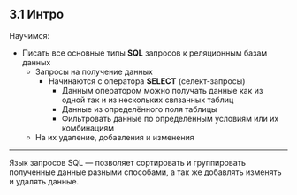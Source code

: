 ## 3.1 Интро

Научимся:

- Писать все основные типы **SQL** запросов к реляционным базам данных
  - Запросы на получение данных 
    - Начинаются с оператора **SELECT** (селект-запросы)
      - Данным оператором можно получать данные как из одной так и из нескольких связанных таблиц
      - Данные из определённого поля таблицы 
      - Фильтровать данные по определённым условиям или их комбинациям
  - На их удаление, добавления и изменения  

------

Язык запросов SQL — позволяет сортировать и группировать полученные данные разными способами, а так же добавлять изменять и удалять данные.

